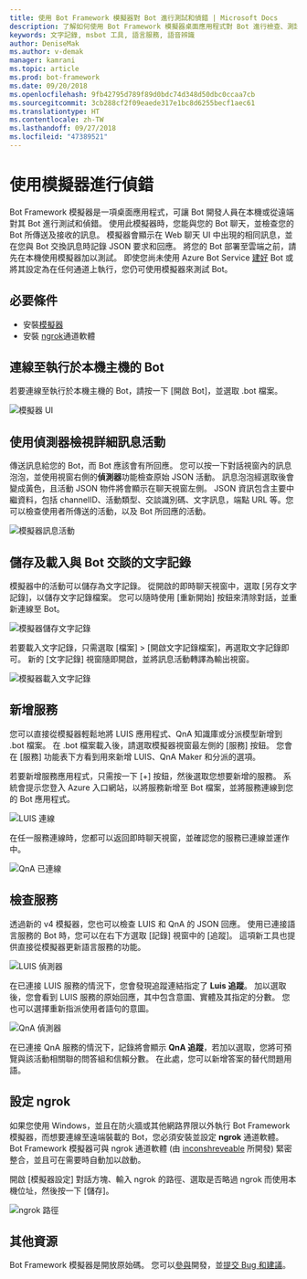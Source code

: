 ```yaml
---
title: 使用 Bot Framework 模擬器對 Bot 進行測試和偵錯 | Microsoft Docs
description: 了解如何使用 Bot Framework 模擬器桌面應用程式對 Bot 進行檢查、測試和偵錯。
keywords: 文字記錄, msbot 工具, 語言服務, 語音辨識
author: DeniseMak
ms.author: v-demak
manager: kamrani
ms.topic: article
ms.prod: bot-framework
ms.date: 09/20/2018
ms.openlocfilehash: 9fb42795d789f89d0bdc74d348d50dbc0ccaa7cb
ms.sourcegitcommit: 3cb288cf2f09eaede317e1bc8d6255becf1aec61
ms.translationtype: HT
ms.contentlocale: zh-TW
ms.lasthandoff: 09/27/2018
ms.locfileid: "47389521"
---
```

# <a name="debug-with-the-emulator"></a>使用模擬器進行偵錯

Bot Framework 模擬器是一項桌面應用程式，可讓 Bot 開發人員在本機或從遠端對其 Bot 進行測試和偵錯。 使用此模擬器時，您能與您的 Bot 聊天，並檢查您的 Bot 所傳送及接收的訊息。 模擬器會顯示在 Web 聊天 UI 中出現的相同訊息，並在您與 Bot 交換訊息時記錄 JSON 要求和回應。 將您的 Bot 部署至雲端之前，請先在本機使用模擬器加以測試。 即使您尚未使用 Azure Bot Service [建好](./bot-service-quickstart.md) Bot 或將其設定為在任何通道上執行，您仍可使用模擬器來測試 Bot。

## <a name="prerequisites"></a>必要條件
- 安裝[模擬器](https://github.com/Microsoft/BotFramework-Emulator/releases)
- 安裝 [ngrok][ngrokDownload]通道軟體

## <a name="connect-to-a-bot-running-on-localhost"></a>連線至執行於本機主機的 Bot

若要連線至執行於本機主機的 Bot，請按一下 [開啟 Bot]，並選取 .bot 檔案。 

![模擬器 UI](media/emulator-v4/emulator-welcome.png)

## <a name="view-detailed-message-activity-with-the-inspector"></a>使用偵測器檢視詳細訊息活動

傳送訊息給您的 Bot，而 Bot 應該會有所回應。 您可以按一下對話視窗內的訊息泡泡，並使用視窗右側的**偵測器**功能檢查原始 JSON 活動。 訊息泡泡經選取後會變成黃色，且活動 JSON 物件將會顯示在聊天視窗左側。 JSON 資訊包含主要中繼資料，包括 channelID、活動類型、交談識別碼、文字訊息，端點 URL 等。您可以檢查使用者所傳送的活動，以及 Bot 所回應的活動。 

![模擬器訊息活動](media/emulator-v4/emulator-view-message-activity-02.png)

## <a name="save-and-load-conversations-with-bot-transcripts"></a>儲存及載入與 Bot 交談的文字記錄

模擬器中的活動可以儲存為文字記錄。 從開啟的即時聊天視窗中，選取 [另存文字記錄]，以儲存文字記錄檔案。 您可以隨時使用 [重新開始] 按鈕來清除對話，並重新連線至 Bot。  

![模擬器儲存文字記錄](media/emulator-v4/emulator-live-chat.png)

若要載入文字記錄，只需選取 [檔案] > [開啟文字記錄檔案]，再選取文字記錄即可。 新的 [文字記錄] 視窗隨即開啟，並將訊息活動轉譯為輸出視窗。 

![模擬器載入文字記錄](media/emulator-v4/emulator-load-transcript.png)

## <a name="add-services"></a>新增服務 

您可以直接從模擬器輕鬆地將 LUIS 應用程式、QnA 知識庫或分派模型新增到 .bot 檔案。 在 .bot 檔案載入後，請選取模擬器視窗最左側的 [服務] 按鈕。 您會在 [服務] 功能表下方看到用來新增 LUIS、QnA Maker 和分派的選項。 

若要新增服務應用程式，只需按一下 [+] 按鈕，然後選取您想要新增的服務。 系統會提示您登入 Azure 入口網站，以將服務新增至 Bot 檔案，並將服務連線到您的 Bot 應用程式。 

![LUIS 連線](media/emulator-v4/emulator-connect-luis-btn.png)

在任一服務連線時，您都可以返回即時聊天視窗，並確認您的服務已連線並運作中。 

![QnA 已連線](media/emulator-v4/emulator-view-message-activity.png)

## <a name="inspect-services"></a>檢查服務

透過新的 v4 模擬器，您也可以檢查 LUIS 和 QnA 的 JSON 回應。 使用已連接語言服務的 Bot 時，您可以在右下方選取 [記錄] 視窗中的 [追蹤]。 這項新工具也提供直接從模擬器更新語言服務的功能。 

![LUIS 偵測器](media/emulator-v4/emulator-luis-inspector.png)

在已連接 LUIS 服務的情況下，您會發現追蹤連結指定了 **Luis 追蹤**。 加以選取後，您會看到 LUIS 服務的原始回應，其中包含意圖、實體及其指定的分數。 您也可以選擇重新指派使用者語句的意圖。 

![QnA 偵測器](media/emulator-v4/emulator-qna-inspector.png)

在已連接 QnA 服務的情況下，記錄將會顯示 **QnA 追蹤**，若加以選取，您將可預覽與該活動相關聯的問答組和信賴分數。 在此處，您可以新增答案的替代問題用語。

## <a name="configure-ngrok"></a>設定 ngrok

如果您使用 Windows，並且在防火牆或其他網路界限以外執行 Bot Framework 模擬器，而想要連線至遠端裝載的 Bot，您必須安裝並設定 **ngrok** 通道軟體。 Bot Framework 模擬器可與 ngrok 通道軟體 (由 [inconshreveable][inconshreveable] 所開發) 緊密整合，並且可在需要時自動加以啟動。

開啟 [模擬器設定] 對話方塊、輸入 ngrok 的路徑、選取是否略過 ngrok 而使用本機位址，然後按一下 [儲存]。

![ngrok 路徑](media/emulator-v4/emulator-ngrok-path.png)

## <a name="additional-resources"></a>其他資源

Bot Framework 模擬器是開放原始碼。 您可以[參與][EmulatorGithubContribute]開發，並[提交 Bug 和建議][EmulatorGithubBugs]。



[EmulatorGithubContribute]: https://github.com/Microsoft/BotFramework-Emulator/wiki/How-to-Contribute
[EmulatorGithubBugs]: https://github.com/Microsoft/BotFramework-Emulator/wiki/Submitting-Bugs-%26-Suggestions

[ngrokDownload]: https://ngrok.com/
[inconshreveable]: https://inconshreveable.com/
